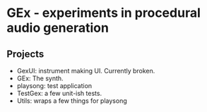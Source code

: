 # GEx - experiments in procedural audio generation

## Projects

* GexUI: instrument making UI. Currently broken.
* GEx: The synth.
* playsong: test application
* TestGex: a few unit-ish tests.
* Utils: wraps a few things for playsong

